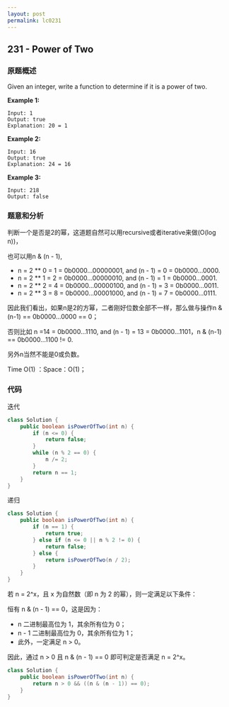 ```yaml
---
layout: post
permalink: lc0231 
---
```


## 231 - Power of Two

### 原题概述

Given an integer, write a function to determine if it is a power of two.

**Example 1:**

```text
Input: 1
Output: true 
Explanation: 20 = 1
```

**Example 2:**

```text
Input: 16
Output: true
Explanation: 24 = 16
```

**Example 3:**

```text
Input: 218
Output: false
```

### 题意和分析

判断一个是否是2的幂，这道题自然可以用recursive或者iterative来做\(O\(log n\)\)，

也可以用n & \(n - 1\),

* n = 2 \*\* 0 = 1 = 0b0000...00000001, and \(n - 1\) = 0 = 0b0000...0000.
* n = 2 \*\* 1 = 2 = 0b0000...00000010, and \(n - 1\) = 1 = 0b0000...0001.
* n = 2 \*\* 2 = 4 = 0b0000...00000100, and \(n - 1\) = 3 = 0b0000...0011.
* n = 2 \*\* 3 = 8 = 0b0000...00001000, and \(n - 1\) = 7 = 0b0000...0111.

因此我们看出，如果n是2的方幂，二者刚好位数全部不一样，那么做与操作n & \(n-1\) == 0b0000...0000 == 0；

否则比如 n =14 = 0b0000...1110, and \(n - 1\) = 13 = 0b0000...1101，n & \(n-1\) == 0b0000...1100 != 0.

另外n当然不能是0或负数。

Time O\(1\) ：Space：O\(1\)；

### 代码

迭代

```java
class Solution {
    public boolean isPowerOfTwo(int n) {
        if (n <= 0) {
            return false;
        }
        while (n % 2 == 0) {
            n /= 2;
        }
        return n == 1;
    }
}
```

递归

```java
class Solution {
    public boolean isPowerOfTwo(int n) {
        if (n == 1) {
            return true;
        } else if (n <= 0 || n % 2 != 0) {
            return false;
        } else {
            return isPowerOfTwo(n / 2);
        }
    }
}
```

若 n = 2^x，且 x 为自然数（即 n 为 2 的幂），则一定满足以下条件：

恒有 n & (n - 1) == 0，这是因为：

* n 二进制最高位为 1，其余所有位为 0；
* n - 1 二进制最高位为 0，其余所有位为 1；
* 此外，一定满足 n > 0。

因此，通过 n > 0 且 n & (n - 1) == 0 即可判定是否满足 n = 2^x。


```java
class Solution {
    public boolean isPowerOfTwo(int n) {
        return n > 0 && ((n & (n - 1)) == 0);
    }
}
```